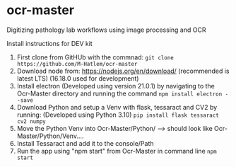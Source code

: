 # ocr-master

Digitizing pathology lab workflows using image processing and OCR

Install instructions for DEV kit
1. First clone from GitHUb with the commnad:
    ```git clone https://github.com/M-Hatlem/ocr-master```
2. Download node from: https://nodejs.org/en/download/ (recommended is latest LTS) (16.18.0 used for development)
3. Install electron (Developed using version 21.0.1) by navigating to the Ocr-Master directory and running the command 
    ```npm install electron --save```
4. Download Python and setup a Venv with flask, tessaract and CV2 by running: (Developed using Python 3.10)
    ```pip install flask tessaract cv2 numpy```
5. Move the Python Venv into Ocr-Master/Python/ --> should look like Ocr-Master/Python/Venv....
6. Install Tessaract and add it to the console/Path
7. Run the app using "npm start" from Ocr-Master in command line
    ```npm start```
